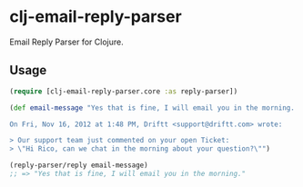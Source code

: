 # clj-email-reply-parser

Email Reply Parser for Clojure.

## Usage

```clojure
(require [clj-email-reply-parser.core :as reply-parser])

(def email-message "Yes that is fine, I will email you in the morning.

On Fri, Nov 16, 2012 at 1:48 PM, Driftt <support@driftt.com> wrote:

> Our support team just commented on your open Ticket:
> \"Hi Rico, can we chat in the morning about your question?\"")

(reply-parser/reply email-message)
;; => "Yes that is fine, I will email you in the morning."
```
